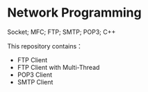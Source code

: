 # Network Programming
 Socket; MFC; FTP; SMTP; POP3; C++



This repository contains：

+ FTP Client 
+ FTP Client with Multi-Thread
+ POP3 Client
+ SMTP Client

